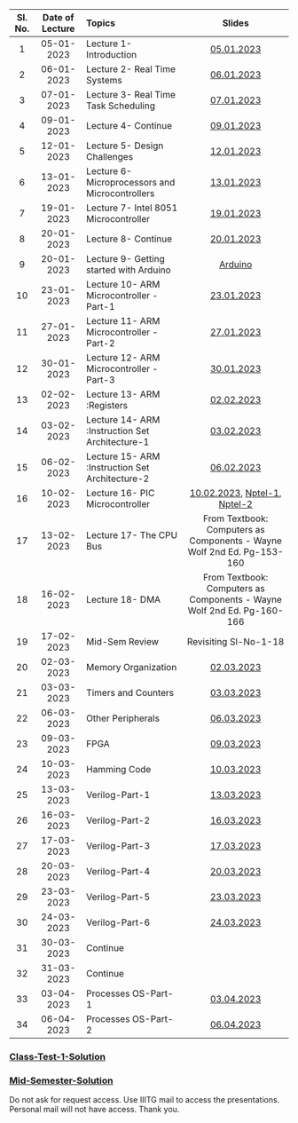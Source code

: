 | Sl. No. | Date of Lecture        | Topics  | Slides   |
|:---:|:--:|:--|:--------------------------:|
| 1   | 05-01-2023   |Lecture 1- Introduction | [05.01.2023](https://drive.google.com/file/d/1wEf25329wgzylBdTTkXd4rNV6B3yo-vC/view?usp=share_link)|
| 2   | 06-01-2023   |Lecture 2- Real Time Systems | [06.01.2023](https://drive.google.com/file/d/1qR2oTMPUErEtdNWZW7KtAAkqHAwTF3KE/view?usp=share_link)|
| 3   | 07-01-2023   |Lecture 3- Real Time Task Scheduling | [07.01.2023](https://drive.google.com/file/d/1ufg82qIz2jYHU7LjtNUBgsIgwzsZeg-Y/view?usp=share_link)|
| 4   | 09-01-2023   |Lecture 4- Continue| [09.01.2023](https://drive.google.com/file/d/1ufg82qIz2jYHU7LjtNUBgsIgwzsZeg-Y/view?usp=share_link)|
| 5   | 12-01-2023   |Lecture 5- Design Challenges| [12.01.2023](https://drive.google.com/file/d/1R1DNqupgo8mkIZxP5l24K6m3J6ZuAixc/view?usp=share_link)|
| 6   | 13-01-2023   |Lecture 6- Microprocessors and Microcontrollers| [13.01.2023](https://drive.google.com/file/d/1vNFra13e7Stp51hsLfDopIkzSdg3uHWO/view?usp=share_link)|
| 7   | 19-01-2023   |Lecture 7- Intel 8051 Microcontroller| [19.01.2023](https://drive.google.com/file/d/10ArEboO9aisErVPKrsf_AE2xOkqnydVC/view?usp=share_link)|
| 8   | 20-01-2023   |Lecture 8- Continue| [20.01.2023](https://drive.google.com/file/d/1xqGpo2B_i7HZNVGAxtUCe7l01G-C-rMb/view?usp=share_link)|
| 9   | 20-01-2023   |Lecture 9- Getting started with Arduino| [Arduino](https://drive.google.com/file/d/1EQCjtwpQ4aY3ZOXjDZAu1oDrDvVobQ-9/view?usp=share_link)|
| 10  | 23-01-2023   |Lecture 10- ARM Microcontroller -Part-1| [23.01.2023](https://drive.google.com/file/d/1OhrbRPqDqZSpvA5JHiEJzMFLdAmUEfJX/view?usp=share_link)|
| 11  | 27-01-2023   |Lecture 11- ARM Microcontroller -Part-2| [27.01.2023](https://drive.google.com/file/d/1_C0GzpVUX-0XFvM1XanlM5wvJX_2J0yE/view?usp=share_link)|
| 12  | 30-01-2023   |Lecture 12- ARM Microcontroller -Part-3| [30.01.2023](https://drive.google.com/file/d/1Cav1ent7sCg0NxMF9h5hC_KxQ77I70Yx/view?usp=share_link)|
| 13  | 02-02-2023   |Lecture 13- ARM :Registers             | [02.02.2023](https://drive.google.com/file/d/1_FC3WcAE5kVJfhXChccKd2ZhFHtN0vfl/view?usp=share_link)|
| 14  | 03-02-2023   |Lecture 14- ARM :Instruction Set Architecture-1| [03.02.2023](https://drive.google.com/file/d/1ZP-JnmNkobwbAgEn3ZMglSaY3Xs9GXTG/view?usp=share_link)|
| 15  | 06-02-2023   |Lecture 15- ARM :Instruction Set Architecture-2| [06.02.2023](https://drive.google.com/file/d/1hwcpEK3S-cSpQoHha-Zp61H6ya_jCT3K/view?usp=share_link)|
| 16  | 10-02-2023   |Lecture 16- PIC Microcontroller| [10.02.2023](https://drive.google.com/file/d/1meiDeZbh5oIvTboA2FH2ONdjC0pW1Szu/view?usp=share_link), [Nptel-1](https://www.youtube.com/watch?v=C04ZthY8Yqk&list=PL419D0518A8E82285&index=2), [Nptel-2](https://www.youtube.com/watch?v=VEAYB1A9SiA&list=PL419D0518A8E82285&index=3)|
| 17  | 13-02-2023   |Lecture 17- The CPU Bus| From Textbook: Computers as Components - Wayne Wolf 2nd Ed. Pg-153-160 |
| 18  | 16-02-2023   |Lecture 18- DMA| From Textbook: Computers as Components - Wayne Wolf 2nd Ed. Pg-160-166 |
| 19  | 17-02-2023   | Mid-Sem Review | Revisiting Sl-No-1-18 |
| 20  | 02-03-2023   | Memory Organization | [02.03.2023](https://drive.google.com/drive/folders/1GLuiCT_ASCpy0KqwAFvsRz5rJLSSZB5C?usp=share_link) |
| 21  | 03-03-2023   | Timers and Counters | [03.03.2023](https://drive.google.com/file/d/1vmyser8fVDDL-iLeUB2IQGqfdvB67dfY/view?usp=share_link) |
| 22  | 06-03-2023   | Other Peripherals | [06.03.2023](https://drive.google.com/file/d/1vYaUaHfDbFYODs632guIwtAHv1cgQL-E/view?usp=share_link) |
| 23  | 09-03-2023   | FPGA | [09.03.2023](http://eclub.iitk.ac.in/assets/lectures/summer14/fpga_avi.pdf) |
| 24  | 10-03-2023   | Hamming Code | [10.03.2023](https://drive.google.com/file/d/1v2vYHoc906DhekVYCSkWIyaLjPVYd_K0/view?usp=share_link) |
| 25  | 13-03-2023   | Verilog-Part-1 | [13.03.2023](https://drive.google.com/file/d/1zpKaVGM4zGzfJOs3pb8Hz0pQsDv9qXrO/view?usp=share_link) |
| 26  | 16-03-2023   | Verilog-Part-2 | [16.03.2023](https://drive.google.com/file/d/16qGRlSDEiWFQpJTSBltrodTq7H5ro9zS/view?usp=share_link) |
| 27  | 17-03-2023   | Verilog-Part-3 | [17.03.2023](https://drive.google.com/file/d/1IFuZPr7URaXVvKI1mKaojsR6uUCtyoiQ/view?usp=share_link) |
| 28  | 20-03-2023   | Verilog-Part-4 | [20.03.2023](https://drive.google.com/file/d/1_atLE_StxAO_gp_3aSgupedHMWnvXSQ_/view?usp=share_link) |
| 29  | 23-03-2023   | Verilog-Part-5 | [23.03.2023](https://drive.google.com/file/d/1siTOmXn5bohcRPSrUja5Kabrzx0anq-f/view?usp=share_link) |
| 30  | 24-03-2023   | Verilog-Part-6 | [24.03.2023](https://drive.google.com/file/d/1c1M2kHfaqHQ0kKUVu9rZARM11e03I86T/view?usp=share_link) |
| 31  | 30-03-2023   | Continue       |  |
| 32  | 31-03-2023   | Continue       |  |
| 33  | 03-04-2023   | Processes OS-Part-1       | [03.04.2023](https://drive.google.com/file/d/1wxIUQ582CkiUUz2BdTxnhmFf8pb0I3nx/view?usp=share_link) |
| 34  | 06-04-2023   | Processes OS-Part-2       | [06.04.2023](https://drive.google.com/file/d/1YU0XNx3KLMFVvd3duszUELYhXWV4L2ZS/view?usp=share_link) |


### [Class-Test-1-Solution](https://docs.google.com/document/d/1lCoyZip7r5s_C0-Y3LPnVAnO2YjwWUf8/edit?usp=sharing&ouid=101425926698497533032&rtpof=true&sd=true)
### [Mid-Semester-Solution](https://docs.google.com/document/d/15ZAJ2lytTES7hMlGZQLct4uDxa92ZLr7/edit?usp=sharing&ouid=101425926698497533032&rtpof=true&sd=true)

<!---
### Class - Test-1 Schedule - 09.02.2023 9:00-9:30am   Syllabus- Sl.No.1-14
### Assignment 1- Due by 20.01.2023 - Understanding Different Real Time Task Scheduling Algorithms - Group-wise Activity (Provide a comprehensive review of the paper and create examples for the algorithm in the paper- [Link to download the paper](https://kilthub.cmu.edu/ndownloader/files/12122975)
### Submission Link for Assignment-1 - [Group-1](https://drive.google.com/drive/folders/1-66YFg85KrVP0Zm97RUOv27iwQR8JJRQ?usp=share_link), [Group-2](https://drive.google.com/drive/folders/1zMtI5t0YNm6KE66axXUf7gZnQTC9bcyN?usp=share_link), [Group-3](https://drive.google.com/drive/folders/1X01TZrwnDPD3VuiSPOxCsNZoO_ws8YVl?usp=sharing), [Group-4](https://drive.google.com/drive/folders/1gR0V_DiSdk4CjQQtlZw43t1ae_3UkgHz?usp=sharing), [Group-5](https://drive.google.com/drive/folders/1U3LJFaCZP9wzrfuk4_MOQ8zK77SJrGZ9?usp=sharing), [Group-6](https://drive.google.com/drive/folders/135YksjyW2WeRiktSRrq93HebSpyo8aKJ?usp=sharing), [Group-7](https://drive.google.com/drive/folders/18YmKD_QQFmxV_tre51JqJMqP3Ktqroyg?usp=sharing), [Group-8](https://drive.google.com/drive/folders/10b_YcpCtkttqzVAgjQYQlZUOiTN5Af82?usp=share_link), [Group-9](https://drive.google.com/drive/folders/1ncqZ162Db0wSPtRQAAtOHTpqYasEiesX?usp=sharing), [Group-10](https://drive.google.com/drive/folders/11OK7Ijx12Hb8HtU1xUnzN2Rximmsw5ue?usp=share_link). 


The group details are: [Group-Roll-Number-wise](https://docs.google.com/spreadsheets/d/1hXfmEZmHxSAJ2tpZz_kPKJzSdA7Vb6x4DTUadk2dsms/edit?usp=sharing)
-->
Do not ask for request access. Use IIITG mail to access the presentations. Personal mail will not have access. Thank you. 

